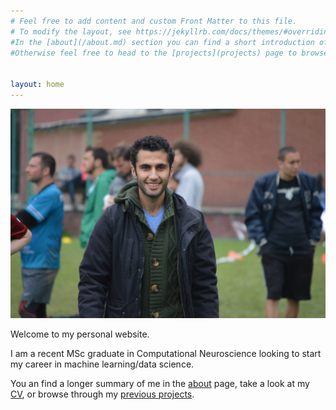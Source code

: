 ```yaml
---
# Feel free to add content and custom Front Matter to this file.
# To modify the layout, see https://jekyllrb.com/docs/themes/#overriding-theme-defaults
#In the [about](/about.md) section you can find a short introduction of my background.
#Otherwise feel free to head to the [projects](projects) page to browse some of my previous work.


layout: home
---
```


![profile](/assets/profile2.jpg)

Welcome to my personal website.

I am a recent MSc graduate in Computational Neuroscience looking to start my career in machine learning/data science.

You an find a longer summary of me in the [about](/about) page, take a look at my [CV](/assets/CV_Huseyin_Camalan.pdf), or browse through my [previous projects](/projects).
